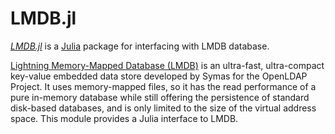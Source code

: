 # LMDB.jl

[*LMDB.jl*](https://github.com/wildart/LMDB.jl) is a [Julia](http://www.julialang.org) package for interfacing with LMDB database.

[Lightning Memory-Mapped Database (LMDB)](http://symas.com/mdb/) is an ultra-fast,
ultra-compact key-value embedded data store developed by Symas for the OpenLDAP Project.
It uses memory-mapped files, so it has the read performance of a pure in-memory
database while still offering the persistence of standard disk-based databases,
and is only limited to the size of the virtual address space.
This module provides a Julia interface to LMDB.
